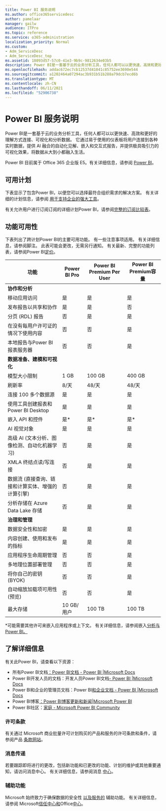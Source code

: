 ```yaml
---
title: Power BI 服务说明
ms.author: office365servicedesc
author: pamelaar
manager: gailw
audience: ITPro
ms.topic: reference
ms.service: o365-administration
localization_priority: Normal
ms.custom:
- Adm_ServiceDesc
- Adm_ServiceDesc_top
ms.assetid: 18093d57-57c0-41e3-9b9c-9812634e03b5
description: Power BI是一套基于云的业务分析工具，任何人都可以以更快速、高效和更好的理解方式连接、可视化和分析数据。 通过简单易用的仪表板将用户连接到各种实时数据，提供交互式报表，并提供极具吸引力的可视化效果，使数据更加生动。
ms.openlocfilehash: addac672ec7cb12537d41041c85752ee3690e544
ms.sourcegitcommit: a1202464a07294ac3b931b51b288a79dcb7ecd6b
ms.translationtype: MT
ms.contentlocale: zh-CN
ms.lasthandoff: 06/11/2021
ms.locfileid: "52906738"
---
```

# <a name="power-bi-service-description"></a>Power BI 服务说明

Power BI是一套基于云的业务分析工具，任何人都可以以更快速、高效和更好的理解方式连接、可视化和分析数据。 它通过易于使用的仪表板将用户连接到各种实时数据，提供 AI 融合的自动化见解、嵌入和交互式报告，并提供极具吸引力的可视化效果，将数据从大到小都融入生活。

Power BI 目前属于 Office 365 企业版 E5。有关详细信息，请参阅 [Power BI](https://powerbi.microsoft.com)。

## <a name="available-plans"></a>可用计划

下表显示了包含Power BI，以便您可以选择最符合组织需求的解决方案。 有关详细的计划信息，请参阅 [用于支持企业的强大工具](https://www.microsoft.com/microsoft-365/enterprise/compare-office-365-plans)。

有关允许用户进行订阅订阅的详细计划Power BI，请参阅[完整的订阅比较表](https://www.microsoft.com/microsoft-365/compare-microsoft-365-enterprise-plans)。

## <a name="feature-availability"></a>功能可用性

下表列出了跨计划Power BI的主要可用功能。 有一些注意事项适用。 有关详细信息，请参阅脚注。 此表可能会更改，无需另行通知。 有关最新、完整的功能列表，请参阅Power BI[定价](https://powerbi.microsoft.com/pricing/)。

| 功能 | Power BI Pro | Power BI Premium Per User | Power BI Premium容量 |
|---------|--------------|---------------------------|-------------------------------|
| **协作和分析** | | | |
| 移动应用访问 | 是 | 是 | 是 |
| 发布报告以共享和协作 | 是 | 是 | 否 |
| 分页 (RDL) 报告 | 否 | 是 | 是 |
| 在没有每用户许可证的情况下使用内容 | 否 | 否 | 是 |
| 本地报告与Power BI 报表服务器 | 否 | 否 | 是 |
| **数据准备、建模和可视化** | | | |
| 模型大小限制 | 1 GB | 100 GB | 400 GB |
| 刷新率 | 8/天 | 48/天 | 48/天 |
| 连接 100 多个数据源 | 是 | 是 | 是 |
| 使用工具创建报表和Power BI Desktop | 是 | 是 | 是 |
| 嵌入 API 和控件 | 是* | 是* | 是* |
| AI 视觉对象 | 是 | 是 | 是 |
| 高级 AI (文本分析、图像检测、自动化机器学习)  | 否 | 是 | 是 |
| XMLA 终结点读/写连接 | 否 | 是 | 是 |
| 数据流 (直接查询、链接和计算实体、增强的计算引擎)  | 否 | 是 | 是 |
| 分析存储在 Azure Data Lake 存储 | 否 | 是 | 是 |
| **治理和管理** | | | |
| 数据安全性和加密 | 是 | 是 | 是 |
| 内容创建、使用和发布的指标 | 是 | 是 | 是 |
| 应用程序生命周期管理 | 否 | 否 | 是 |
| 多地理位置部署管理 | 否 | 否 | 是 |
| 将你自己的密钥 (BYOK)  | 否 | 否 | 是 |
| 自动缩放加载项可用性 (预览)  | 否 | 否 | 是 |
| 最大存储 | 10 GB/用户 | 100 TB | 100 TB |

*可能需要其他许可来嵌入应用程序或上下文。 有关详细信息，请参阅嵌入[分析与Power BI。](/power-bi/developer/embedded/embedding)

## <a name="learn-more"></a>了解详细信息

有关此Power BI，请查看以下资源：

- 所有Power BI文档[：Power BI文档 - Power BI |Microsoft Docs](/power-bi/)
- Power BI开发人员的文档：开发人员Power BI文档[- Power BI |Microsoft Docs](/power-bi/developer/)
- Power BI和企业的管理员文档：Power BI[和企业文档 - Power BI |Microsoft Docs](/power-bi/admin/)
- Power BI博客[：Power BI博客更新和新闻|Microsoft Power BI](https://powerbi.microsoft.com/blog/)
- Power BI社区：[家庭 - Microsoft Power BI Community](https://community.powerbi.com/)

### <a name="licensing-terms"></a>许可条款

有关通过 Microsoft 商业批量许可计划购买的产品和服务的许可条款和条件，请参阅产品 [条款网站](https://www.microsoft.com/licensing/terms/)。 

### <a name="messaging"></a>消息传递

若要跟踪即将进行的更改，包括新功能和已更改的功能、计划的维护或其他重要通知，请访问消息中心。 有关详细信息，请参阅消息 [中心](/microsoft-365/admin/manage/message-center)。

### <a name="accessibility"></a>辅助功能

Microsoft 始终致力于确保数据的安全性 [以及服务的](https://www.microsoft.com/trust-center/compliance/accessibility) 辅助功能。 有关详细信息，请参阅 Microsoft[信任中心和](https://www.microsoft.com/trust-center)Office[中心](https://support.microsoft.com/office/office-accessibility-center-resources-for-people-with-disabilities-ecab0fcf-d143-4fe8-a2ff-6cd596bddc6d)。
